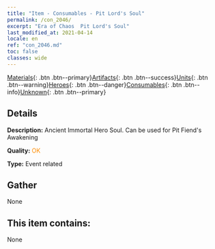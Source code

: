 ```yaml
---
title: "Item - Consumables - Pit Lord's Soul"
permalink: /con_2046/
excerpt: "Era of Chaos  Pit Lord's Soul"
last_modified_at: 2021-04-14
locale: en
ref: "con_2046.md"
toc: false
classes: wide
---
```

 [Materials](/Items/){: .btn .btn--primary}[Artifacts](/Items/Artifacts/){: .btn .btn--success}[Units](/Items/Units/){: .btn .btn--warning}[Heroes](/Items/Heroes/){: .btn .btn--danger}[Consumables](/Items/Consumables/){: .btn .btn--info}[Unknown](/Items/Unknown/){: .btn .btn--primary}

## Details
 **Description:** Ancient Immortal Hero Soul. Can be used for Pit Fiend's Awakening

 **Quality:** <span style="color: #FF8C00">OK</span>

 **Type:** Event related

## Gather

  None

## This item contains:

  None

